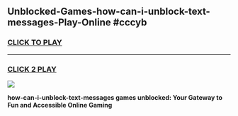 
## Unblocked-Games-how-can-i-unblock-text-messages-Play-Online #cccyb
<h3>
<a href="https://news.freeplayer.one?title=how-can-i-unblock-text-messages&ref=3">CLICK TO PLAY</a></h3>
<hr>

<h3>
<a href="https://news.freeplayer.one?title=how-can-i-unblock-text-messages&ref=3">CLICK 2 PLAY</a>
  
</h3>

<a href="https://news.freeplayer.one?title=how-can-i-unblock-text-messages&ref=3"><img src="https://clearcache.store/games.png"></a>


**how-can-i-unblock-text-messages games unblocked: Your Gateway to Fun and Accessible Online Gaming**
